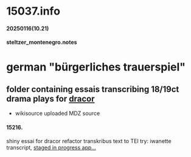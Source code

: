 # 15037.info
#### 20250116(10.21)
#### steltzer_montenegro.notes
# german "bürgerliches trauerspiel"
folder containing essais transcribing 18/19ct drama plays for [dracor](https://dracor.org)
----
- wikisource uploaded MDZ source

#### 15216.
shiny essai for dracor refactor transkribus text to TEI
try: iwanette transcript, [staged in progress app...](https://ada-sub.dh-index.org/shiny/work/essais/dracorTEI/)